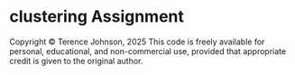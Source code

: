 # clustering Assignment

Copyright © Terence Johnson, 2025
This code is freely available for personal, educational, and non-commercial use, provided that appropriate credit is given to the original author.
